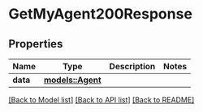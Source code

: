 # GetMyAgent200Response

## Properties

Name | Type | Description | Notes
------------ | ------------- | ------------- | -------------
**data** | [**models::Agent**](Agent.md) |  | 

[[Back to Model list]](../README.md#documentation-for-models) [[Back to API list]](../README.md#documentation-for-api-endpoints) [[Back to README]](../README.md)


